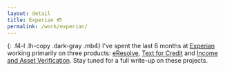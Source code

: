 ```yaml
---
layout: detail
title: Experian 💳
permalink: /work/experian/
---
```


{: .f4-l .lh-copy .dark-gray .mb4}
I've spent the last 6 months at [Experian](http://experian.com) working primarily on three products: [eResolve](https://www.experian.com/consumer-information/virtual-debt-resolution-negotiation-eResolve.html), [Text for Credit](http://www.experian.com/blogs/news/2017/07/11/text-credit-modernizes-lending-industry-allowing-consumers-obtain-real-time-credit-via-text/) and [Income and Asset Verification](http://www.experian.com/consumer-information/account-aggregation-solutions.html). Stay tuned for a full write-up on these projects.
